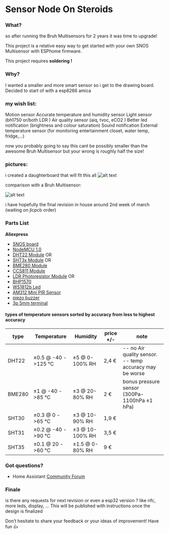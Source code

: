 # Sensor Node On Steroids
### What?

so after running the Bruh Multisensors for 2 years it was time to upgrade!

This project is a relative easy way to get started with your own SNOS Multisensor with ESPhome firmware.

This project requires **soldering !**

### Why?

I wanted a smaller and more smart sensor so i get to the drawing board.
Decided to start of with a esp8266 amica

### my wish list:

Motion sensor
Accurate temperature and humidity sensor
Light sensor (bh1750 or/both LDR )
Air quality sensor (aiq, tvoc, eCO2 )
Better led notification (brightness and colour saturation)
Sound notification
External temperature sensor (for monitoring entertainment closet, water temp, fridge,…)

now you probably going to say this cant be possibly smaller than the awesome Bruh Multisensor
but your wrong is roughly half the size!

### pictures:

i created a daughterboard that will fit this all
![alt text](https://community-home-assistant-assets.s3.dualstack.us-west-2.amazonaws.com/original/3X/8/f/8f68f64889ca64955a9f1a51cd59972b41a57870.jpeg?raw=true "pcb")

comparison with a Bruh Multisensor:

![alt text](https://community-home-assistant-assets.s3.dualstack.us-west-2.amazonaws.com/original/3X/9/4/94a146183faba7578926db0bbe43dd35c51e2de5.jpeg?raw=true "pcb")

i have hopefully the final revision in house around 2nd week of march (waiting on jlcpcb order)

### Parts List
**Aliexpress**
- [SNOS board](http://geni.us/)
- [NodeMCU 1.0](http://geni.us/)
- [DHT22 Module](http://geni.us/)
    OR  
- [SHT3x Module](http://geni.us/)
    OR 
- [BME280 Module](http://geni.us/)
- [CCS811 Module](http://geni.us/)
- [LDR Photoresistor Module](http://geni.us/)
    OR
- [BHP1570](http://geni.us/)
- [WS1812b Led](http://geni.us/)
- [AM312 Mini PIR Sensor](http://geni.us/)
- [piezo buzzer](http://geni.us/)
- [3p 5mm terminal](http://geni.us/)

#### types of temperature sensors sorted by accuracy from less to highest accuracy

|     type      |     Temperature    |      Humidity       | price +/- |                     note                    |
| ------------- | ------------------ | ------------------- | ------ | ------------------------------------------- |
|     DHT22     | ±0.5 @ -40 ->125 °C | ±5   @  0-100%  RH |  2,4 € | -- no Air quality sensor. -- temp accuracy may be worse|
|     BME280    | ±1   @ -40 ->85  °C | ±3   @ 20-80%   RH |  2   € | bonus pressure sensor (300Pa-1100hPa ±1 hPa)|
|     SHT30     | ±0.3 @   0 ->65  °C | ±3   @ 10-90%   RH |  1,9 € |                                             |
|     SHT31     | ±0.2 @ -40 ->90  °C | ±3   @ 10-100%  RH |  3,5 € |                                             |
|     SHT35     | ±0.1 @  20 ->60  °C | ±1.5 @  0-80%   RH |  9   € |                                             |

### Got questions?

- Home Assistant [Community Forum](https://community.home-assistant.io/t/snos-sensor-node-on-steroids/)

### Finale
is there any requests for next revision or even a esp32 version ? like nfc, more leds, display, …
This will be published with instructions once the design is finalized

Don’t hesitate to share your feedback or your ideas of improvement!
Have fun :+1:
